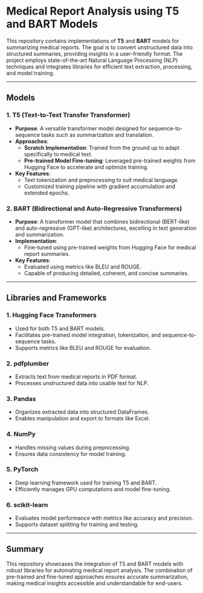 # Medical Report Analysis using T5 and BART Models

This repository contains implementations of **T5** and **BART** models for summarizing medical reports. The goal is to convert unstructured data into structured summaries, providing insights in a user-friendly format. The project employs state-of-the-art Natural Language Processing (NLP) techniques and integrates libraries for efficient text extraction, processing, and model training.

---

## Models

### 1. **T5 (Text-to-Text Transfer Transformer)**

- **Purpose**: A versatile transformer model designed for sequence-to-sequence tasks such as summarization and translation.
- **Approaches**:
  - **Scratch Implementation**: Trained from the ground up to adapt specifically to medical text.
  - **Pre-trained Model Fine-tuning**: Leveraged pre-trained weights from Hugging Face to accelerate and optimize training.
- **Key Features**:
  - Text tokenization and preprocessing to suit medical language.
  - Customized training pipeline with gradient accumulation and extended epochs.

### 2. **BART (Bidirectional and Auto-Regressive Transformers)**

- **Purpose**: A transformer model that combines bidirectional (BERT-like) and auto-regressive (GPT-like) architectures, excelling in text generation and summarization.
- **Implementation**:
  - Fine-tuned using pre-trained weights from Hugging Face for medical report summaries.
- **Key Features**:
  - Evaluated using metrics like BLEU and ROUGE.
  - Capable of producing detailed, coherent, and concise summaries.

---

## Libraries and Frameworks

### 1. **Hugging Face Transformers**
- Used for both T5 and BART models.
- Facilitates pre-trained model integration, tokenization, and sequence-to-sequence tasks.
- Supports metrics like BLEU and ROUGE for evaluation.

### 2. **pdfplumber**
- Extracts text from medical reports in PDF format.
- Processes unstructured data into usable text for NLP.

### 3. **Pandas**
- Organizes extracted data into structured DataFrames.
- Enables manipulation and export to formats like Excel.

### 4. **NumPy**
- Handles missing values during preprocessing.
- Ensures data consistency for model training.

### 5. **PyTorch**
- Deep learning framework used for training T5 and BART.
- Efficiently manages GPU computations and model fine-tuning.

### 6. **scikit-learn**
- Evaluates model performance with metrics like accuracy and precision.
- Supports dataset splitting for training and testing.

---

## Summary

This repository showcases the integration of T5 and BART models with robust libraries for automating medical report analysis. The combination of pre-trained and fine-tuned approaches ensures accurate summarization, making medical insights accessible and understandable for end-users.
